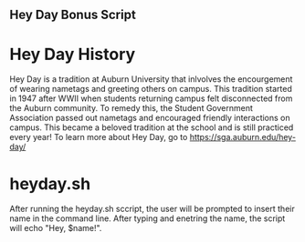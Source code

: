 ## Hey Day Bonus Script
# Hey Day History
Hey Day is a tradition at Auburn University that inlvolves the encourgement of wearing nametags and greeting others on campus. This tradition started in 1947 after WWII when students returning campus felt disconnected from the Auburn community. To remedy this, the Student Government Association passed out nametags and encouraged friendly interactions on campus. This became a beloved tradition at the school and is still practiced every year!
To learn more about Hey Day, go to <https://sga.auburn.edu/hey-day/>
# heyday.sh
After running the heyday.sh sccript, the user will be prompted to insert their name in the command line. After typing and enetring the name, the script will echo "Hey, $name!".
